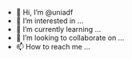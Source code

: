 - 👋 Hi, I’m @uniadf
- 👀 I’m interested in ...
- 🌱 I’m currently learning ...
- 💞️ I’m looking to collaborate on ...
- 📫 How to reach me ...

<!---
uniadf/uniadf is a ✨ special ✨ repository because its `README.md` (this file) appears on your GitHub profile.
You can click the Preview link to take a look at your changes.
--->

